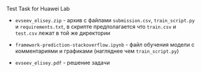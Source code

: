 Test Task for Huawei Lab

* `evseev_elisey.zip` - архив с файлами `submission.csv`, `train_script.py` и `requirements.txt`, в скрипте предполагается что `train.csv` и `test.csv` лежат в той же директории

* `framework-prediction-stackoverflow.ipynb` - файл обучения модели с комментариями и графиками (нагляднее чем `train_script.py`)

* `evseev_elisey.pdf` - решение задачи
